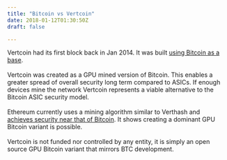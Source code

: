 ```yaml
---
title: "Bitcoin vs Vertcoin"
date: 2018-01-12T01:30:50Z
draft: false

---
```



Vertcoin had its first block back in Jan 2014. It was built <a href="">using Bitcoin as a base</a>. 
<br><br>
Vertcoin was created as a GPU mined version of Bitcoin. This enables a greater spread of overall security long term compared to ASICs. If enough devices mine the network Vertcoin represents a viable alternative to the Bitcoin ASIC security model. 
<br><br>
Ethereum currently uses a mining algorithm similar to Verthash and <a href="https://howmanyconfs.com/" target="_blank">achieves security near that of Bitcoin</a>. It shows creating a dominant GPU Bitcoin variant is possible.
<br><br>
Vertcoin is not funded nor controlled by any entity, it is simply an open source GPU Bitcoin variant that mirrors BTC development.


